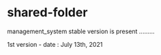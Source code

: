 # shared-folder

management_system stable version is present .........

1st version - date : July 13th, 2021
